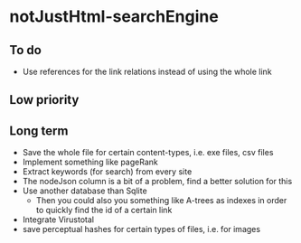 # notJustHtml-searchEngine

## To do
* Use references for the link relations instead of using the whole link

## Low priority

## Long term
* Save the whole file for certain content-types, i.e. exe files, csv files
* Implement something like pageRank
* Extract keywords (for search) from every site
* The nodeJson column is a bit of a problem, find a better solution for this
* Use another database than Sqlite
    * Then you could also you something like A-trees as indexes in order to quickly find the id of a certain link
* Integrate Virustotal
* save perceptual hashes for certain types of files, i.e. for images